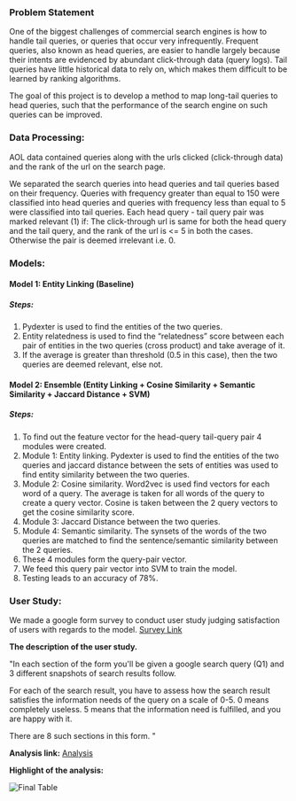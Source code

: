 ### Problem Statement
One of the biggest challenges of commercial search engines is how to handle tail queries, or queries that occur very infrequently. Frequent queries, also known as head queries, are easier to handle largely because their intents are evidenced by abundant click-through data (query logs). Tail queries have little historical data to rely on, which makes them difficult to be learned by ranking algorithms.

The goal of this project is to develop a method to map long-tail queries to head queries, such that the performance of the search engine on such queries can be improved.

### Data Processing:
AOL data contained queries along with the urls clicked (click-through data) and the rank of the url on the search page.

We separated the search queries into head queries and tail queries based on their frequency. Queries with frequency greater than equal to 150 were classified into head queries and queries with frequency less than equal to 5 were classified into tail queries.
Each head query - tail query pair was marked relevant (1) if:
The click-through url is same for both the head query and the tail query, and the rank of the url is <= 5 in both the cases.
Otherwise the pair is deemed irrelevant i.e. 0.



### Models:

#### Model 1: Entity Linking (Baseline)

##### Steps:
1. Pydexter is used to find the entities of the two queries.
2. Entity relatedness is used to find the “relatedness” score between each pair of entities in the two queries (cross product) and take average of it.
3. If the average is greater than threshold (0.5 in this case), then the two queries are deemed relevant, else not.
  

#### Model 2: Ensemble (Entity Linking + Cosine Similarity + Semantic Similarity + Jaccard Distance + SVM)

##### Steps:
1. To find out the feature vector for the head-query tail-query pair 4 modules were created.
2. Module 1: Entity linking. Pydexter is used to find the entities of the two queries and jaccard distance between the sets of entities was used to find entity similarity between the two queries.
3. Module 2: Cosine similarity. Word2vec is used find vectors for each word of a query. The average is taken for all words of the query to create a query vector. Cosine is taken between the 2 query vectors to get the cosine similarity score.
4. Module 3: Jaccard Distance between the two queries.
5. Module 4: Semantic similarity. The synsets of the words of the two queries are matched to find the sentence/semantic similarity between the 2 queries.
6. These 4 modules form the query-pair vector.
7. We feed this query pair vector into SVM to train the model.
8. Testing leads to an accuracy of 78%.

### User Study:

We made a google form survey to conduct user study judging satisfaction of users with regards to the model.
[Survey Link](https://goo.gl/forms/EMtoE3pf3NaZXcT32)

**The description of the user study.**

"In each section of the form you'll be given a google search query (Q1) and 3 different snapshots of search results follow.

For each of the search result, you have to assess how the search result satisfies the information needs of the query on a scale of 0-5.
0 means completely useless. 5 means that the information need is fulfilled, and you are happy with it.

There are 8 such sections in this form. "

**Analysis link:** [Analysis](https://docs.google.com/document/d/1z0DhYsh5hhhxzttlt9jYHbw3PaMD0k47R1pVLcAS6W0/edit?usp=sharing)

**Highlight of the analysis:**

![Final Table](https://imgur.com/a/KWUMY)



